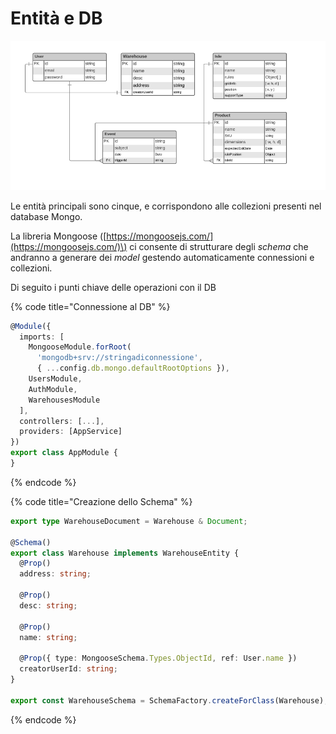 # Entità e DB

![](.gitbook/assets/image.png)

Le entità principali sono cinque, e corrispondono alle collezioni presenti nel database Mongo.

La libreria Mongoose \([https://mongoosejs.com/](https://mongoosejs.com/)\) ci consente di strutturare degli _schema_ che andranno a generare dei _model_ gestendo automaticamente connessioni e collezioni.

Di seguito i punti chiave delle operazioni con il DB

{% code title="Connessione al DB" %}
```typescript
@Module({
  imports: [
    MongooseModule.forRoot(
      'mongodb+srv://stringadiconnessione',
      { ...config.db.mongo.defaultRootOptions }),
    UsersModule,
    AuthModule,
    WarehousesModule
  ],
  controllers: [...],
  providers: [AppService]
})
export class AppModule {
}
```
{% endcode %}

{% code title="Creazione dello Schema" %}
```typescript
export type WarehouseDocument = Warehouse & Document;

@Schema()
export class Warehouse implements WarehouseEntity {
  @Prop()
  address: string;

  @Prop()
  desc: string;

  @Prop()
  name: string;

  @Prop({ type: MongooseSchema.Types.ObjectId, ref: User.name })
  creatorUserId: string;
}

export const WarehouseSchema = SchemaFactory.createForClass(Warehouse);
```
{% endcode %}

